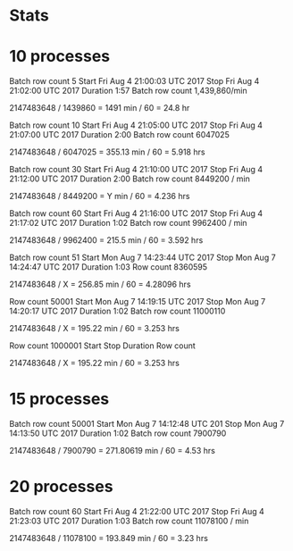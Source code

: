 # Stats

# 10 processes
Batch row count 5
Start Fri Aug  4 21:00:03 UTC 2017
Stop Fri Aug  4 21:02:00 UTC 2017
Duration 1:57
Batch row count 1,439,860/min

2147483648 / 1439860 = 1491 min / 60 = 24.8 hr

Batch row count 10
Start Fri Aug  4 21:05:00 UTC 2017
Stop Fri Aug  4 21:07:00 UTC 2017
Duration 2:00
Batch row count 6047025

2147483648 / 6047025 = 355.13 min / 60  = 5.918 hrs

Batch row count 30
Start Fri Aug  4 21:10:00 UTC 2017
Stop Fri Aug  4 21:12:00 UTC 2017
Duration 2:00
Batch row count 8449200 / min

2147483648 / 8449200 = Y min / 60  = 4.236 hrs

Batch row count 60
Start Fri Aug  4 21:16:00 UTC 2017
Stop Fri Aug  4 21:17:02 UTC 2017
Duration 1:02
Batch row count 9962400 / min

2147483648 / 9962400 = 215.5 min / 60  = 3.592 hrs

Batch row count 51
Start Mon Aug  7 14:23:44 UTC 2017
Stop Mon Aug  7 14:24:47 UTC 2017
Duration 1:03
Row count 8360595

2147483648 / X = 256.85 min / 60  = 4.28096 hrs

Row count 50001
Start Mon Aug  7 14:19:15 UTC 2017
Stop Mon Aug  7 14:20:17 UTC 2017
Duration 1:02
Batch row count 11000110

2147483648 / X = 195.22 min / 60  = 3.253 hrs

Row count 1000001
Start
Stop
Duration
Row count

2147483648 / X = 195.22 min / 60  = 3.253 hrs

# 15 processes
Batch row count 50001
Start Mon Aug  7 14:12:48 UTC 201
Stop Mon Aug  7 14:13:50 UTC 2017
Duration 1:02
Batch row count 7900790

2147483648 / 7900790 = 271.80619 min / 60  = 4.53 hrs


# 20 processes
Batch row count 60
Start Fri Aug  4 21:22:00 UTC 2017
Stop Fri Aug  4 21:23:03 UTC 2017
Duration 1:03
Batch row count 11078100 / min

2147483648 / 11078100 = 193.849 min / 60  = 3.23 hrs
